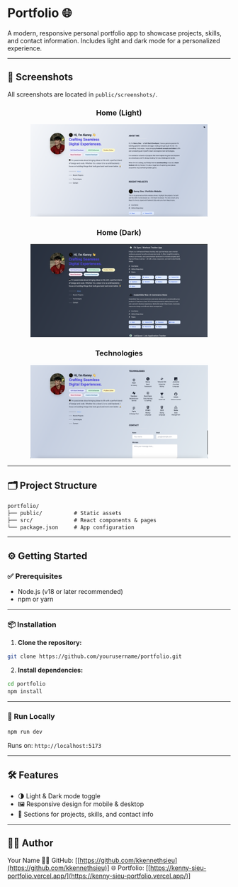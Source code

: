 # **Portfolio 🌐**

A modern, responsive personal portfolio app to showcase projects, skills, and contact information. Includes light and dark mode for a personalized experience.

---

## 📸 Screenshots

All screenshots are located in `public/screenshots/`.

<div align="center">

### Home (Light)

<img src="public/screenshots/home_ss.png" width="400"/>

### Home (Dark)

<img src="public/screenshots/homedark_ss.png" width="400"/>

### Technologies

<img src="public/screenshots/tech_ss.png" width="401"/>

</div>

---

## 🗂 Project Structure

```
portfolio/
├── public/          # Static assets
├── src/             # React components & pages
└── package.json     # App configuration
```

---

## ⚙️ Getting Started

### ✅ Prerequisites

- Node.js (v18 or later recommended)
- npm or yarn

---

### 📦 Installation

1. **Clone the repository:**

```bash
git clone https://github.com/yourusername/portfolio.git
```

2. **Install dependencies:**

```bash
cd portfolio
npm install
```

---

### 🚀 Run Locally

```bash
npm run dev
```

Runs on: `http://localhost:5173`

---

## 🛠 Features

- 🌗 Light & Dark mode toggle
- 🖼 Responsive design for mobile & desktop
- 📂 Sections for projects, skills, and contact info

---

## 🙋‍♂️ Author

Your Name
🧑‍💻 GitHub: \[[https://github.com/kkennethsieu](https://github.com/kkennethsieu)]
🌐 Portfolio: \[[https://kenny-sieu-portfolio.vercel.app/](https://kenny-sieu-portfolio.vercel.app/)]
